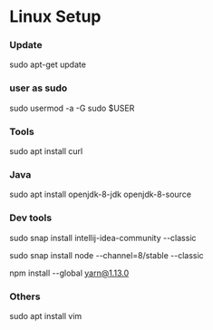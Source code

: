 # Linux Setup

### Update
sudo apt-get update

### user as sudo
sudo usermod -a -G sudo $USER

### Tools
sudo apt install curl

### Java
sudo apt install openjdk-8-jdk openjdk-8-source

### Dev tools
sudo snap install intellij-idea-community --classic

sudo snap install node --channel=8/stable --classic

npm install --global yarn@1.13.0


### Others
sudo apt install vim
